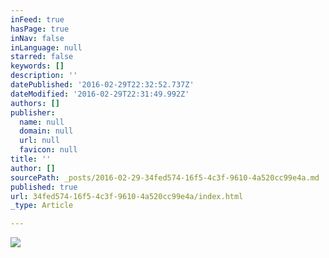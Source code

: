 ```yaml
---
inFeed: true
hasPage: true
inNav: false
inLanguage: null
starred: false
keywords: []
description: ''
datePublished: '2016-02-29T22:32:52.737Z'
dateModified: '2016-02-29T22:31:49.992Z'
authors: []
publisher:
  name: null
  domain: null
  url: null
  favicon: null
title: ''
author: []
sourcePath: _posts/2016-02-29-34fed574-16f5-4c3f-9610-4a520cc99e4a.md
published: true
url: 34fed574-16f5-4c3f-9610-4a520cc99e4a/index.html
_type: Article

---
```

![](https://the-grid-user-content.s3-us-west-2.amazonaws.com/42898dac-8205-4a3c-a087-2c2cefd8da29.jpg)